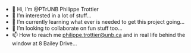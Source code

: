 - 👋 Hi, I’m @PTrUNB Philippe Trottier
- 👀 I’m interested in a lot of stuff...
- 🌱 I’m currently learning what ever is needed to get this project going...
- 💞️ I’m looking to collaborate on fun stuff too...
- 📫 How to reach me philippe.trottier@unb.ca and in real life behind the window at 8 Bailey Drive...

<!---
PTrUNB/PTrUNB is a ✨ special ✨ repository because its `README.md` (this file) appears on your GitHub profile.
You can click the Preview link to take a look at your changes.
--->
